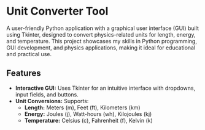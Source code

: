 # Unit Converter Tool

A user-friendly Python application with a graphical user interface (GUI) built using Tkinter, designed to convert physics-related units for length, energy, and temperature. This project showcases my skills in Python programming, GUI development, and physics applications, making it ideal for educational and practical use.

## Features
- **Interactive GUI:** Uses Tkinter for an intuitive interface with dropdowns, input fields, and buttons.
- **Unit Conversions:** Supports:
  - **Length:** Meters (m), Feet (ft), Kilometers (km)
  - **Energy:** Joules (j), Watt-hours (wh), Kilojoules (kj)
  - **Temperature:** Celsius (c), Fahrenheit (f), Kelvin (k)
